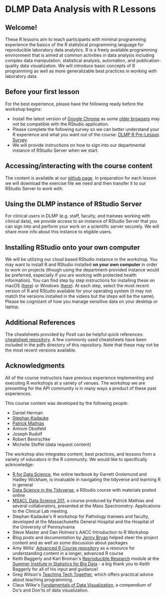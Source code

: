 # DLMP Data Analysis with R Lessons

## Welcome!

These R lessons aim to teach participants with minimal programming experience the basics of the R statistical programming language for reproducible laboratory data analytics. R is a freely available programming environment that is aimed at common activities in data analysis including complex data manipulation, statistical analysis, automation, and publication-quality data visualization. We will introduce basic concepts of R programming as well as more generalizable best practices in working with laboratory data. 
  
## Before your first lesson

For the best experience, please have the following ready before the workshop begins:

- Install the latest version of [Google Chrome](https://www.google.com/chrome/) as some [older browsers](https://support.rstudio.com/hc/en-us/articles/227449447-Supported-browsers-for-RStudio-Connect) may not be compatible with the RStudio application.
- Please complete the following survey so we can better understand your R experience and what you want out of the course: [DLMP R Pre-Lesson Survey](https://docs.google.com/forms/d/e/1FAIpQLSexy5C5Umsi21ilZA249RvrPEfrHSJb-ibmjHAq_GuHkpHxOg/viewform?usp=sharing&ouid=100990889910002882254).
- We will provide instructions on how to sign into our departmental instance of RStudio Server when we start.

## Accessing/interacting with the course content

The content is available at our [github page](https://github.com/pcmathias/dlmp-data-analysis-with-r). In preparation for each lesson we will download the exercise file we need and then transfer it to our RStudio Server to work with.

## Using the DLMP instance of RStudio Server

For clinical users in DLMP (e.g. staff, faculty, and trainees working with clinical data), we provide access to an instance of RStudio Server that you can sign into and perform your work on a scientific server securely. We will share more info about this instance to eligible users.

## Installing RStudio onto your own computer

We will be utilizing our cloud based RStudio instance in the workshop. You may want to install R and RStudio installed **on your own computer** in order to work on projects (though using the department-provided instance would be preferred, especially if you are working with protected health information). You can find step by step instructions for installing these on macOS ([here](https://www.youtube.com/watch?v=GM88tYlEy_g)) or Windows ([here](https://www.youtube.com/watch?v=JRKmZK5-6aE)). At each step, select the most recent version of R and RStudio available for your operating system (it may not match the versions installed in the videos but the steps will be the same). Please be cognizant of how you manage sensitive data on your desktop or laptop.

## Additional References

The cheatsheets provided by Posit can be helpful quick references: [cheatsheet repository](https://github.com/rstudio/cheatsheets/tree/main). A few commonly used cheatsheets have been included in the pdfs directory of this repository. Note that these may not be the most recent versions available.

## Acknowledgments

All of the course instructors have previous experience implementing and executing R workshops at a variety of venues. The workshop we are presenting for the API community is in many ways a product of these past experiences. 

This course content was developed by the following people:
  * Daniel Herman
  * [Stephan Kadauke](https://www.linkedin.com/in/skadauke/)
  * [Patrick Mathias](https://www.linkedin.com/in/pcmathias/)
  * Amrom Obstfeld
  * Joseph Rudolf
  * Robert Benirschke
  * Michelle Stoffel (data request content)
  
The workshop also integrates content, best practices, and lessons from a variety of educators in the R community. We would like to specifically acknowledge: 

- [R for Data Science](http://r4ds.had.co.nz/index.html), the online textbook by Garrett Grolemund and Hadley Wickham, is invaluable in navigating the tidyverse and learning R in general
- [Data Science in the Tidyverse](https://github.com/AmeliaMN/data-science-in-tidyverse), a RStudio course with materials posted online
- [MSACL Data Science 201](https://github.com/pcmathias/MSACL-intermediate-R-course), a course produced by Patrick Mathias and several collaborators, presented at the Mass Spectrometry: Applications to the Clinical Lab meeting.
- Stephan Kadauke's R workshop for Pathology trainees and faculty, developed at the Massachusetts General Hospital and the Hospital of the University of Pennsylvania
- Steve Master and Dan Holmes's AACC Introduction to R Workshop 
- Blog posts and documentation by [Jenny Bryan](https://github.com/jennybc) helped steer the project content and as well as some discussion about packages
- Amy Willis' [Advanced R Course repository](https://github.com/adw96/biostat561) as a resource for understanding content in a longer, advanced R course
- Keith Baggerly and Karl Broman's [Reproducible Research](https://github.com/kabagg/sisbid_2018_rr) module at the [Summer Institute in Statistics for Big Data](https://www.biostat.washington.edu/suminst/sisbid) - a big thank you to Keith Baggerly for all of his input and guidance!
- Greg Wilson's [Teaching Tech Together](http://teachtogether.tech/en/), which offers practical advice about teaching programming. 
- Claus Wilke's [Fundamentals of Data Visualization](https://serialmentor.com/dataviz/), a compendium of Do's and Don'ts of data visualization.
